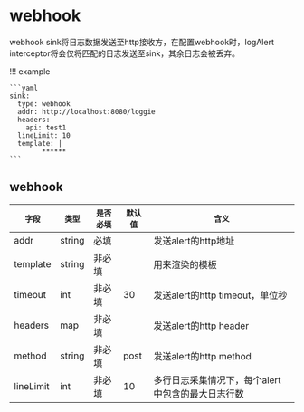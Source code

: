 # webhook

webhook sink将日志数据发送至http接收方，在配置webhook时，logAlert interceptor将会仅将匹配的日志发送至sink，其余日志会被丢弃。

!!! example

    ```yaml
    sink:
      type: webhook
      addr: http://localhost:8080/loggie
      headers:
        api: test1
      lineLimit: 10
      template: |
            ******
    ```

## webhook

| `字段`      | `类型`   |  `是否必填`  | `默认值` | `含义`                        |
|-----------|--------| ----------- |-------|-----------------------------|
| addr      | string |    必填    |       | 发送alert的http地址              |
| template  | string |    非必填    |       | 用来渲染的模板                     |
| timeout   | int    |    非必填    | 30    | 发送alert的http timeout，单位秒    |
| headers   | map    |    非必填    |       | 发送alert的http header         |
| method    | string |    非必填    | post  | 发送alert的http method         |
| lineLimit | int    |    非必填    | 10    | 多行日志采集情况下，每个alert中包含的最大日志行数 |

